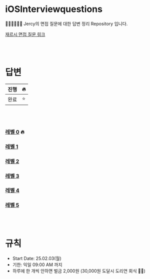 # iOSInterviewquestions
👨🏻‍💻👩🏻‍💻 Jercy의 면접 질문에 대한 답변 정리 Repository 입니다.


[재르시 면접 질문 링크](https://github.com/JeaSungLEE/iOSInterviewquestions)
<br><br/>
<br><br/>

# 답변
| 진행 | 🔥 |
| --- | --- |
| 완료 | ⭐️ |

<br><br/>
### [레벨 0](https://github.com/NOW-ON/iOSInterviewquestions/blob/main/Level_0.md) 🔥
### [레벨 1](https://github.com/NOW-ON/iOSInterviewquestions/blob/main/Level_1.md)
### [레벨 2](https://github.com/NOW-ON/iOSInterviewquestions/blob/main/Level_2.md)
### [레벨 3](https://github.com/NOW-ON/iOSInterviewquestions/blob/main/Level_3.md)
### [레벨 4](https://github.com/NOW-ON/iOSInterviewquestions/blob/main/Level_4.md)
### [레벨 5](https://github.com/NOW-ON/iOSInterviewquestions/blob/main/Level_5.md)

<br><br/>

# 규칙

- Start Date: 25.02.03(월)
- 기한: 익일 09:00 AM 까지
- 하루에 한 개씩 안하면 벌금 2,000원 (30,000원 도달시 도리연 회식 🍗🔥)
